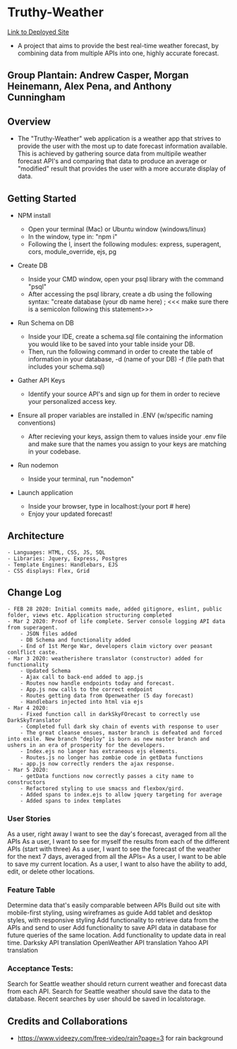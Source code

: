 # Truthy-Weather

[Link to Deployed Site](https://team-plantain-weather.herokuapp.com/)

- A project that aims to provide the best real-time weather forecast, by combining data from multiple APIs into one, highly accurate forecast.

## Group Plantain: **Andrew Casper, Morgan Heinemann, Alex Pena, and Anthony Cunningham**

## Overview
 - The "Truthy-Weather" web application is a weather app that strives to provide the user with the most up to date forecast information available. This is achieved by gathering source data from multipile weather forecast API's and comparing that data to produce an average or "modified" result that provides the user with a more accurate display of data.

 ## Getting Started

 - NPM install
    - Open your terminal (Mac) or Ubuntu window (windows/linux)
    - In the window, type in: "npm i"
    - Following the I, insert the following modules: express, superagent, cors, module_override, ejs, pg

 - Create DB
    - Inside your CMD window, open your psql library with the command "psql"
    - After accessing the psql library, create a db using the following syntax: "create database (your db name here) ; <<< make sure there is a semicolon following this statement>>>

 - Run Schema on DB
    - Inside your IDE, create a schema.sql file containing the information you would like to be saved into your table inside your DB. 
    - Then, run the following command in order to create the table of information in your database, -d (name of your DB) -f (file path that includes your schema.sql)

 - Gather API Keys
   - Identify your source API's and sign up for them in order to recieve your personalized access key.

 - Ensure all proper variables are installed in .ENV (w/specific naming conventions)
   - After recieving your keys, assign them to values inside your .env file and make sure that the names you assign to your keys are matching in your codebase.

 - Run nodemon
    - Inside your terminal, run "nodemon"

 - Launch application
    - Inside your browser, type in localhost:(your port # here)
    - Enjoy your updated forecast! 

## Architecture 
    - Languages: HTML, CSS, JS, SQL
    - Libraries: Jquery, Express, Postgres
    - Template Engines: Handlebars, EJS
    - CSS displays: Flex, Grid

## Change Log

    - FEB 28 2020: Initial commits made, added gitignore, eslint, public folder, views etc. Application structuring completed
    - Mar 2 2020: Proof of life complete. Server console logging API data from superagent.
        - JSON files added
        - DB Schema and functionality added
        - End of 1st Merge War, developers claim victory over peasant conlflict caste.
    - Mar 3 2020: weatherishere translator (constructor) added for functionality
        - Updated Schema
        - Ajax call to back-end added to app.js
        - Routes now handle endpoints today and forecast. 
        - App.js now calls to the correct endpoint
        - Routes getting data from Openweather (5 day forecast)
        - Handlebars injected into html via ejs
    - Mar 4 2020: 
        - Fixed function call in darkSkyFOrecast to correctly use DarkSkyTranslator
        - Completed full dark sky chain of events with response to user
        - The great cleanse ensues, master branch is defeated and forced into exile. New branch "deploy" is born as new master branch and ushers in an era of prosperity for the developers.
        - Index.ejs no langer has extraneous ejs elements.
        - Routes.js no longer has zombie code in getData functions
        - app.js now correctly renders the ajax response.
    - Mar 5 2020:       
        - getData functions now correctly passes a city name to constructors
        - Refactored styling to use smacss and flexbox/gird.
        - Added spans to index.ejs to allow jquery targeting for average
        - Added spans to index templates



### User Stories
As a user, right away I want to see the day's forecast, averaged from all the APIs
As a user, I want to see for myself the results from each of the different APIs (start with three)
As a user, I want to see the forecast of the weather for the next 7 days, averaged from all the APIs=
As a user, I want to be able to save my current location.
As a user, I want to also have the ability to add, edit, or delete other locations.

### Feature Table
Determine data that's easily comparable between APIs
Build out site with mobile-first styling, using wireframes as guide
Add tablet and desktop styles, with responsive styling
Add functionality to retrieve data from the APIs and send to user
Add functionality to save API data in database for future queries of the same location.
Add functionality to update data in real time.
Darksky API translation
OpenWeather API translation
Yahoo API translation

### Acceptance Tests:
Search for Seattle weather should return current weather and forecast data from each API.
Search for Seattle weather should save the data to the database.
Recent searches by user should be saved in localstorage.


## Credits and Collaborations
 - https://www.videezy.com/free-video/rain?page=3 for rain background

